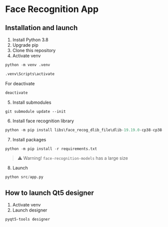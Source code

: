 # Face Recognition App

## Installation and launch

1. Install Python 3.8
2. Upgrade pip
3. Clone this repository
4. Activate venv
```python
python -m venv .venv
```
```python
.venv\Scripts\activate
```
For deactivate
```python
deactivate
```
5. Install submodules
```
git submodule update --init
```
6. Install face recognition library
```python
python -m pip install libs\face_recog_dlib_file\dlib-19.19.0-cp38-cp38-win_amd64.whl
```
7. Install packages
```python
python -m pip install -r requirements.txt
```
> ⚠️ Warning! `face-recognition-models` has a large size
8. Launch
```python
python src/app.py
```

## How to launch Qt5 designer

1. Activate venv
2. Launch designer
```
pyqt5-tools designer
```
